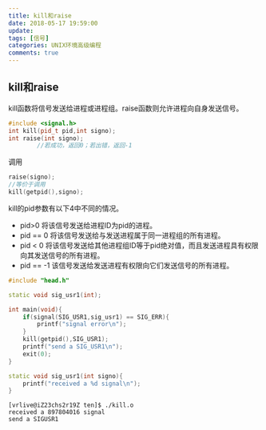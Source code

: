 ```yaml
---
title: kill和raise
date: 2018-05-17 19:59:00
update: 
tags: [信号]
categories: UNIX环境高级编程
comments: true
---
```


## kill和raise

kill函数将信号发送给进程或进程组。raise函数则允许进程向自身发送信号。

<!--more-->

```C++
#include <signal.h>
int kill(pid_t pid,int signo);
int raise(int signo);
        //若成功，返回0；若出错，返回-1
```

调用
```C++
raise(signo);
//等价于调用
kill(getpid(),signo);
```

kill的pid参数有以下4中不同的情况。

- pid>0 将该信号发送给进程ID为pid的进程。
- pid == 0 将该信号发送给与发送进程属于同一进程组的所有进程。
- pid < 0 将该信号发送给其他进程组ID等于pid绝对值，而且发送进程具有权限向其发送信号的所有进程。
- pid == -1 该信号发送给发送进程有权限向它们发送信号的所有进程。

```C++
#include "head.h"

static void sig_usr1(int);

int main(void){
	if(signal(SIG_USR1,sig_usr1) == SIG_ERR){
		printf("signal error\n");
	}
	kill(getpid(),SIG_USR1);
	printf("send a SIG_USR1\n");
	exit(0);
}

static void sig_usr1(int signo){
	printf("received a %d signal\n");
}
```

```shell
[vrlive@iZ23chs2r19Z ten]$ ./kill.o 
received a 897804016 signal
send a SIGUSR1
```




